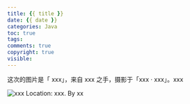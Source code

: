```yaml
---
title: {{ title }}
date: {{ date }}
categories: Java
toc: true
tags:
comments: true
copyright: true
visible:
---
```


这次的图片是「 xxx」，来自 xxx 之手，摄影于「xxx · xxx」。xxx

<!--more-->

![xxx <br/> Location: xxx.  By xx](?imageView2/0/w/750)

